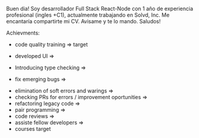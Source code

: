 Buen dia! Soy desarrollador Full Stack React-Node con 1 año de experiencia profesional (ingles +C1), actualmente trabajando en Solvd, Inc. Me encantaría compartirte mi CV. Avisame y te lo mando. Saludos!

Achievments:

-   code quality training => target

-   developed UI =>

*   Introducing type checking =>

-   fix emerging bugs =>

*   elimination of soft errors and warings =>
*   checking PRs for errors / improvement oportunities =>
*   refactoring legacy code =>
*   pair programming =>
*   code reviews =>
*   assiste fellow developers =>
*   courses target
